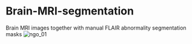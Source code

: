 # Brain-MRI-segmentation
Brain MRI images together with manual FLAIR abnormality segmentation masks
![ngo_01](https://user-images.githubusercontent.com/61241244/123988536-119a1600-da03-11eb-97cf-b27c74ce8f75.JPG)
